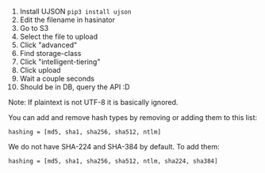 1. Install UJSON `pip3 install ujson`
2. Edit the filename in hasinator
3. Go to S3
4. Select the file to upload
5. Click "advanced"
6. Find storage-class
7. Click "intelligent-tiering"
8. Click upload
9. Wait a couple seconds
10. Should be in DB, query the API :D

Note: If plaintext is not UTF-8 it is basically ignored.

You can add and remove hash types by removing or adding them to this list:

```
hashing = [md5, sha1, sha256, sha512, ntlm]
```

We do not have SHA-224 and SHA-384 by default. To add them:

```
hashing = [md5, sha1, sha256, sha512, ntlm, sha224, sha384]
```
